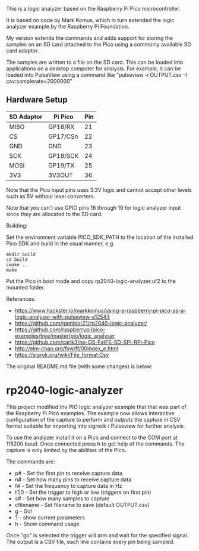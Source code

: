This is a logic analyzer based on the Raspberry Pi Pico
microcontroller.

It is based on code by Mark Komus, which in turn extended the logic
analyzer example by the Raspberry Pi Foundation.

My version extends the commands and adds support for storing the
samples on an SD card attached to the Pico using a commonly available
SD card adaptor.

The samples are written to a file on the SD card. This can be loaded
into applications on a desktop computer for analysis. For example, it
can be loaded into PulseView using a command like "pulseview -i
OUTPUT.csv -I csv:samplerate=2000000"

## Hardware Setup

| SD Adaptor | Pi Pico  | Pin |
| ---------- | -------  | --- |
| MISO       | GP16/RX  | 21  |
| CS         | GP17/CSn | 22  |
| GND        | GND      | 23  |
| SCK        | GP18/SCK | 24  |
| MOSI       | GP19/TX  | 25  |
| 3V3        | 3V3OUT   | 36  |

Note that the Pico input pins uses 3.3V logic and cannot accept other
levels such as 5V without level converters.

Note that you can't use GPIO pins 16 through 19 for logic analyzer
input since they are allocated to the SD card.

Building:

Set the environment variable PICO_SDK_PATH to the location of the
installed Pico SDK and build in the usual manner, e.g.

```
mkdir build
cd build
cmake ..
make
```

Put the Pico in boot mode and copy rp2040-logic-analyzer.uf2 to the
mounted folder.

References:

* https://www.hackster.io/markkomus/using-a-raspberry-pi-pico-as-a-logic-analyzer-with-pulseview-e12543
* https://github.com/gamblor21/rp2040-logic-analyzer/
* https://github.com/raspberrypi/pico-examples/tree/master/pio/logic_analyser
* https://github.com/carlk3/no-OS-FatFS-SD-SPI-RPi-Pico
* http://elm-chan.org/fsw/ff/00index_e.html
* https://sigrok.org/wiki/File_format:Csv

The original README.md file (with some changes) is below:

# rp2040-logic-analyzer

This project modified the PIO logic analyzer example that that was part of the 
Raspberry Pi Pico examples. The example now allows interactive configuration 
of the capture to perform and outputs the capture in CSV format suitable for
importing into sigrock / Pulseview for further analysis.

To use the analyzer install it on a Pico and connect to the COM port at 115200
baud. Once connected press h to get help of the commands. The capture is
only limited by the abilities of the Pico.

The commands are:
  * p#        - Set the first pin to receive capture data
  * n#        - Set how many pins to receive capture data
  * f#        - Set the frequency to capture data in Hz
  * t1|0      - Set the trigger to high or low (triggers on first pin)
  * s#        - Set how many samples to capture
  * cfilename - Set filename to save (default OUTPUT.csv)
  * g         - Go!
  * ?         - show current parameters
  * h         - Show command usage

Once "go" is selected the trigger will arm and wait for the specified signal.
The output is a CSV file, each line contains every pin being sampled.
